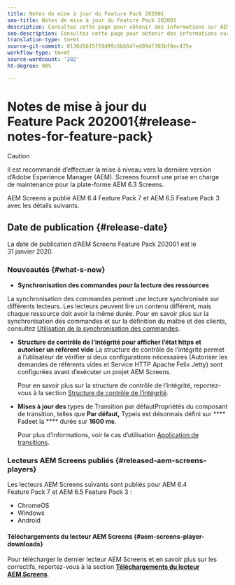 ```yaml
---
title: Notes de mise à jour du Feature Pack 202001
seo-title: Notes de mise à jour du Feature Pack 202001
description: Consultez cette page pour obtenir des informations sur AEM Screens Feature Pack 202001, publié le 31 janvier 2020.
seo-description: Consultez cette page pour obtenir des informations sur AEM Screens Feature Pack 202001, publié le 31 janvier 2020.
translation-type: tm+mt
source-git-commit: 0136d1615f59d99c6bb5dfed09df363bf8ec475e
workflow-type: tm+mt
source-wordcount: '282'
ht-degree: 90%

---
```



# Notes de mise à jour du Feature Pack 202001{#release-notes-for-feature-pack}

>[!CAUTION]
>
>Il est recommandé d’effectuer la mise à niveau vers la dernière version d’Adobe Experience Manager (AEM). Screens fournit une prise en charge de maintenance pour la plate-forme AEM 6.3 Screens.

AEM Screens a publié AEM 6.4 Feature Pack 7 et AEM 6.5 Feature Pack 3 avec les détails suivants.

## Date de publication {#release-date}

La date de publication d’AEM Screens Feature Pack 202001 est le 31 janvier 2020.

### Nouveautés {#what-s-new}

* **Synchronisation des commandes pour la lecture des ressources**


La synchronisation des commandes permet une lecture synchronisée sur différents lecteurs. Les lecteurs peuvent lire un contenu différent, mais chaque ressource doit avoir la même durée.
Pour en savoir plus sur la synchronisation des commandes et sur la définition du maître et des clients, consultez [Utilisation de la synchronisation des commandes](using-command-sync.md).

* **Structure de contrôle de l’intégrité pour afficher l’état https et autoriser un référent vide**
La structure de contrôle de l’intégrité permet à l’utilisateur de vérifier si deux configurations nécessaires (Autoriser les demandes de référents vides et Service HTTP Apache Felix Jetty) sont configurées avant d’exécuter un projet AEM Screens.

   Pour en savoir plus sur la structure de contrôle de l’intégrité, reportez-vous à la section [Structure de contrôle de l’intégrité](/help/user-guide/configuring-screens-introduction.md#health-check-framework).

* **Mises à jour des**
types de Transition par défautPropriétés du composant de transition, telles que 
**Par défaut,** Typeis est désormais défini sur  **** Fadeet la  **** durée sur  **1600 ms**.

   Pour plus d’informations, voir le cas d’utilisation [Application de transitions](/help/user-guide/applying-transitions.md).


### Lecteurs AEM Screens publiés {#released-aem-screens-players}

Les lecteurs AEM Screens suivants sont publiés pour AEM 6.4 Feature Pack 7 et AEM 6.5 Feature Pack 3 :

* ChromeOS
* Windows
* Android

#### Téléchargements du lecteur AEM Screens {#aem-screens-player-downloads}

Pour télécharger le dernier lecteur AEM Screens et en savoir plus sur les correctifs, reportez-vous à la section [**Téléchargements du lecteur AEM Screens**](https://download.macromedia.com/screens/).
